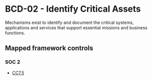 # BCD-02 - Identify Critical Assets
Mechanisms exist to identify and document the critical systems, applications and services that support essential missions and business functions.
## Mapped framework controls
### SOC 2
- [CC7.5](../soc2/cc75.md)